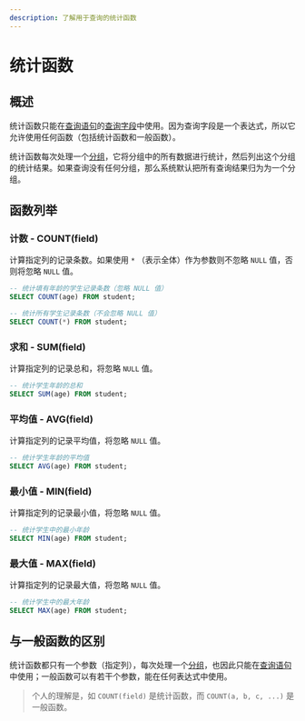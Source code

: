 ```yaml
---
description: 了解用于查询的统计函数
---
```


# 统计函数

## 概述 <a id="summary"></a>

统计函数只能在[查询语句](basic_query.md)的[查询字段](basic_query.md#query_field)中使用。因为查询字段是一个表达式，所以它允许使用任何函数（包括统计函数和一般函数）。

统计函数每次处理一个[分组](basic_query.md#group_by)，它将分组中的所有数据进行统计，然后列出这个分组的统计结果。如果查询没有任何分组，那么系统默认把所有查询结果归为为一个分组。

## 函数列举 <a id="functions"></a>

### 计数 - COUNT\(field\) <a id="func_count"></a>

计算指定列的记录条数。如果使用 `*` （表示全体）作为参数则不忽略  `NULL` 值，否则将忽略 `NULL` 值。

```sql
-- 统计填有年龄的学生记录条数（忽略 NULL 值）
SELECT COUNT(age) FROM student;

-- 统计所有学生记录条数（不会忽略 NULL 值）
SELECT COUNT(*) FROM student;
```

### 求和 - SUM\(field\) <a id="func_sum"></a>

计算指定列的记录总和，将忽略 `NULL` 值。

```sql
-- 统计学生年龄的总和
SELECT SUM(age) FROM student;
```

### 平均值 - AVG\(field\) <a id="func_avg"></a>

计算指定列的记录平均值，将忽略 `NULL` 值。

```sql
-- 统计学生年龄的平均值
SELECT AVG(age) FROM student;
```

### 最小值 - MIN\(field\) <a id="func_min"></a>

计算指定列的记录最小值，将忽略 `NULL` 值。

```sql
-- 统计学生中的最小年龄
SELECT MIN(age) FROM student;
```

### 最大值 - MAX\(field\) <a id="func_max"></a>

计算指定列的记录最大值，将忽略 `NULL` 值。

```sql
-- 统计学生中的最大年龄
SELECT MAX(age) FROM student;
```

## 与一般函数的区别 <a id="differentiate"></a>

统计函数都只有一个参数（指定列），每次处理一个[分组](basic_query.md#group_by)，也因此只能在[查询语句](basic_query.md)中使用；一般函数可以有若干个参数，能在任何表达式中使用。

> 个人的理解是，如 `COUNT(field)` 是统计函数，而 `COUNT(a, b, c, ...)` 是一般函数。

